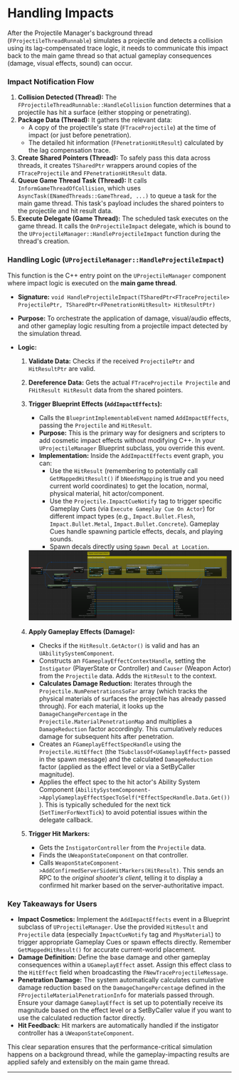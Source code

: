 # Handling Impacts

After the Projectile Manager's background thread (`FProjectileThreadRunnable`) simulates a projectile and detects a collision using its lag-compensated trace logic, it needs to communicate this impact back to the main game thread so that actual gameplay consequences (damage, visual effects, sound) can occur.

### Impact Notification Flow

1. **Collision Detected (Thread):** The `FProjectileThreadRunnable::HandleCollision` function determines that a projectile has hit a surface (either stopping or penetrating).
2. **Package Data (Thread):** It gathers the relevant data:
   * A copy of the projectile's state (`FTraceProjectile`) at the time of impact (or just before penetration).
   * The detailed hit information (`FPenetrationHitResult`) calculated by the lag compensation trace.
3. **Create Shared Pointers (Thread):** To safely pass this data across threads, it creates `TSharedPtr` wrappers around copies of the `FTraceProjectile` and `FPenetrationHitResult` data.
4. **Queue Game Thread Task (Thread):** It calls `InformGameThreadOfCollision`, which uses `AsyncTask(ENamedThreads::GameThread, ...)` to queue a task for the main game thread. This task's payload includes the shared pointers to the projectile and hit result data.
5. **Execute Delegate (Game Thread):** The scheduled task executes on the game thread. It calls the `OnProjectileImpact` delegate, which is bound to the `UProjectileManager::HandleProjectileImpact` function during the thread's creation.

### Handling Logic (`UProjectileManager::HandleProjectileImpact`)

This function is the C++ entry point on the `UProjectileManager` component where impact logic is executed on the **main game thread**.

* **Signature:** `void HandleProjectileImpact(TSharedPtr<FTraceProjectile> ProjectilePtr, TSharedPtr<FPenetrationHitResult> HitResultPtr)`
* **Purpose:** To orchestrate the application of damage, visual/audio effects, and other gameplay logic resulting from a projectile impact detected by the simulation thread.
*   **Logic:**

    1. **Validate Data:** Checks if the received `ProjectilePtr` and `HitResultPtr` are valid.
    2. **Dereference Data:** Gets the actual `FTraceProjectile Projectile` and `FHitResult HitResult` data from the shared pointers.
    3.  **Trigger Blueprint Effects (`AddImpactEffects`):**

        * Calls the `BlueprintImplementableEvent` named `AddImpactEffects`, passing the `Projectile` and `HitResult`.
        * **Purpose:** This is the primary way for designers and scripters to add cosmetic impact effects without modifying C++. In your `UProjectileManager` Blueprint subclass, you override this event.
        * **Implementation:** Inside the `AddImpactEffects` event graph, you can:
          * Use the `HitResult` (remembering to potentially call `GetMappedHitResult()` if `bNeedsMapping` is true and you need current world coordinates) to get the location, normal, physical material, hit actor/component.
          * Use the `Projectile.ImpactCueNotify` tag to trigger specific Gameplay Cues (via `Execute Gameplay Cue On Actor`) for different impact types (e.g., `Impact.Bullet.Flesh`, `Impact.Bullet.Metal`, `Impact.Bullet.Concrete`). Gameplay Cues handle spawning particle effects, decals, and playing sounds.
          * Spawn decals directly using `Spawn Decal at Location`.

        <img src=".gitbook/assets/image (2) (1) (1).png" alt="" title="">
    4. **Apply Gameplay Effects (Damage):**
       * Checks if the `HitResult.GetActor()` is valid and has an `UAbilitySystemComponent`.
       * Constructs an `FGameplayEffectContextHandle`, setting the `Instigator` (PlayerState or Controller) and `Causer` (Weapon Actor) from the `Projectile` data. Adds the `HitResult` to the context.
       * **Calculates Damage Reduction:** Iterates through the `Projectile.NumPenetrationsSoFar` array (which tracks the physical materials of surfaces the projectile has already passed through). For each material, it looks up the `DamageChangePercentage` in the `Projectile.MaterialPenetrationMap` and multiplies a `DamageReduction` factor accordingly. This cumulatively reduces damage for subsequent hits after penetration.
       * Creates an `FGameplayEffectSpecHandle` using the `Projectile.HitEffect` (the `TSubclassOf<UGameplayEffect>` passed in the spawn message) and the calculated `DamageReduction` factor (applied as the effect level or via a SetByCaller magnitude).
       * Applies the effect spec to the hit actor's Ability System Component (`AbilitySystemComponent->ApplyGameplayEffectSpecToSelf(*EffectSpecHandle.Data.Get())`). This is typically scheduled for the next tick (`SetTimerForNextTick`) to avoid potential issues within the delegate callback.
    5. **Trigger Hit Markers:**
       * Gets the `InstigatorController` from the `Projectile` data.
       * Finds the `UWeaponStateComponent` on that controller.
       * Calls `WeaponStateComponent->AddConfirmedServerSideHitMarkers(HitResult)`. This sends an RPC to the _original shooter's client_, telling it to display a confirmed hit marker based on the server-authoritative impact.



### Key Takeaways for Users

* **Impact Cosmetics:** Implement the `AddImpactEffects` event in a Blueprint subclass of `UProjectileManager`. Use the provided `HitResult` and `Projectile` data (especially `ImpactCueNotify` tag and `PhysMaterial`) to trigger appropriate Gameplay Cues or spawn effects directly. Remember `GetMappedHitResult()` for accurate current-world placement.
* **Damage Definition:** Define the base damage and other gameplay consequences within a `UGameplayEffect` asset. Assign this effect class to the `HitEffect` field when broadcasting the `FNewTraceProjectileMessage`.
* **Penetration Damage:** The system automatically calculates cumulative damage reduction based on the `DamageChangePercentage` defined in the `FProjectileMaterialPenetrationInfo` for materials passed through. Ensure your damage `GameplayEffect` is set up to potentially receive its magnitude based on the effect level or a SetByCaller value if you want to use the calculated reduction factor directly.
* **Hit Feedback:** Hit markers are automatically handled if the instigator controller has a `UWeaponStateComponent`.

This clear separation ensures that the performance-critical simulation happens on a background thread, while the gameplay-impacting results are applied safely and extensibly on the main game thread.

***
